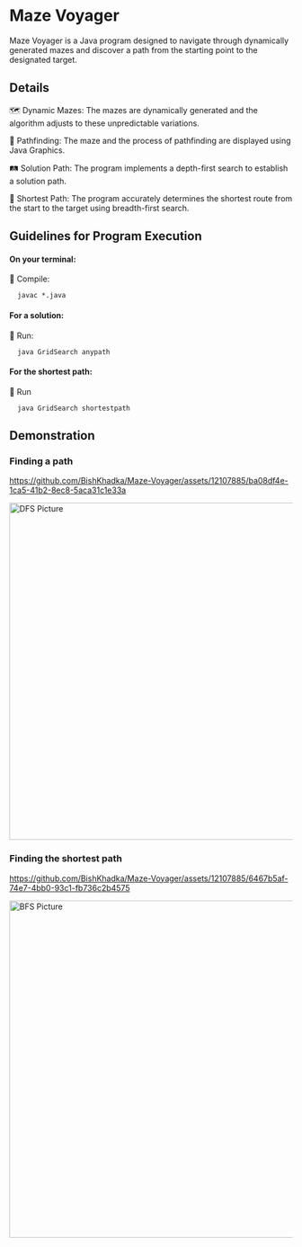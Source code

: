 # Maze Voyager
Maze Voyager is a Java program designed to navigate through dynamically generated mazes and discover a path from the starting point to the designated target.

## Details

🗺️ Dynamic Mazes: The mazes are dynamically generated and the algorithm adjusts to these unpredictable variations.

🎨 Pathfinding: The maze and the process of pathfinding are displayed using Java Graphics. 

🛤️ Solution Path: The program implements a depth-first search to establish a solution path.

🧭 Shortest Path: The program accurately determines the shortest route from the start to the target using breadth-first search.


## Guidelines for Program Execution
#### On your terminal:

🔧 Compile:

      javac *.java

#### For a solution:

🚀 Run:

      java GridSearch anypath

#### For the shortest path:

🚀 Run

      java GridSearch shortestpath


## Demonstration

### Finding a path


https://github.com/BishKhadka/Maze-Voyager/assets/12107885/ba08df4e-1ca5-41b2-8ec8-5aca31c1e33a




<img width="600" alt="DFS Picture" src="https://github.com/BishKhadka/Maze-Voyager/assets/12107885/f31e7f9e-8ffe-469e-ae69-33017a741df1">



### Finding the shortest path



https://github.com/BishKhadka/Maze-Voyager/assets/12107885/6467b5af-74e7-4bb0-93c1-fb736c2b4575



<img width="600" alt="BFS Picture" src="https://github.com/BishKhadka/Maze-Voyager/assets/12107885/51fcbecf-03dd-4958-99bb-e66f6599a510">




